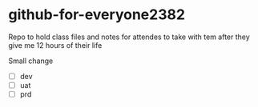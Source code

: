 # github-for-everyone2382
Repo to hold class files and notes for attendes to take with tem after they give me 12 hours of their life

Small change

- [ ] dev
- [ ] uat
- [ ] prd
